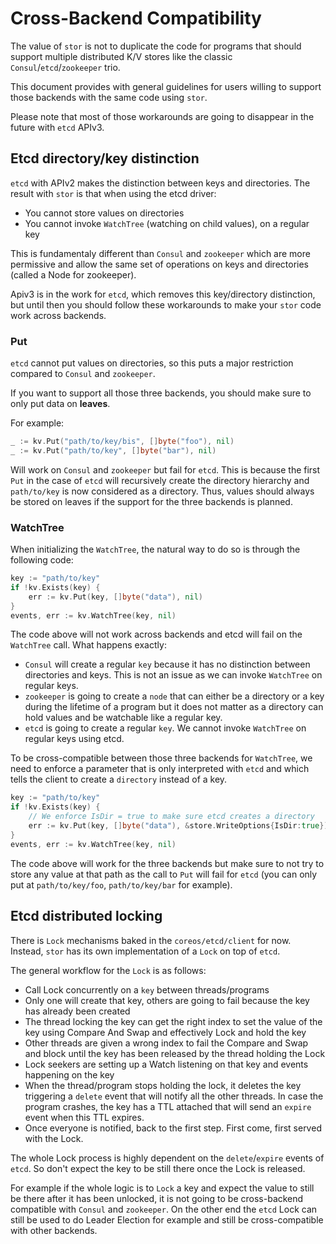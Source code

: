 # Cross-Backend Compatibility

The value of `stor` is not to duplicate the code for programs that should support multiple distributed K/V stores like the classic `Consul`/`etcd`/`zookeeper` trio.

This document provides with general guidelines for users willing to support those backends with the same code using `stor`.

Please note that most of those workarounds are going to disappear in the future with `etcd` APIv3.

## Etcd directory/key distinction

`etcd` with APIv2 makes the distinction between keys and directories. The result with `stor` is that when using the etcd driver:

- You cannot store values on directories
- You cannot invoke `WatchTree` (watching on child values), on a regular key

This is fundamentaly different than `Consul` and `zookeeper` which are more permissive and allow the same set of operations on keys and directories (called a Node for zookeeper).

Apiv3 is in the work for `etcd`, which removes this key/directory distinction, but until then you should follow these workarounds to make your `stor` code work across backends.

### Put

`etcd` cannot put values on directories, so this puts a major restriction compared to `Consul` and `zookeeper`.

If you want to support all those three backends, you should make sure to only put data on **leaves**.

For example:

```go
_ := kv.Put("path/to/key/bis", []byte("foo"), nil)
_ := kv.Put("path/to/key", []byte("bar"), nil)
```

Will work on `Consul` and `zookeeper` but fail for `etcd`. This is because the first `Put` in the case of `etcd` will recursively create the directory hierarchy and `path/to/key` is now considered as a directory. Thus, values should always be stored on leaves if the support for the three backends is planned.

### WatchTree

When initializing the `WatchTree`, the natural way to do so is through the following code:

```go
key := "path/to/key"
if !kv.Exists(key) {
    err := kv.Put(key, []byte("data"), nil)
}
events, err := kv.WatchTree(key, nil)
```

The code above will not work across backends and etcd will fail on the `WatchTree` call. What happens exactly:

- `Consul` will create a regular `key` because it has no distinction between directories and keys. This is not an issue as we can invoke `WatchTree` on regular keys.
- `zookeeper` is going to create a `node` that can either be a directory or a key during the lifetime of a program but it does not matter as a directory can hold values and be watchable like a regular key.
- `etcd` is going to create a regular `key`. We cannot invoke `WatchTree` on regular keys using etcd.

To be cross-compatible between those three backends for `WatchTree`, we need to enforce a parameter that is only interpreted with `etcd` and which tells the client to create a `directory` instead of a key.

```go
key := "path/to/key"
if !kv.Exists(key) {
    // We enforce IsDir = true to make sure etcd creates a directory
    err := kv.Put(key, []byte("data"), &store.WriteOptions{IsDir:true})
}
events, err := kv.WatchTree(key, nil)
```

The code above will work for the three backends but make sure to not try to store any value at that path as the call to `Put` will fail for `etcd` (you can only put at `path/to/key/foo`, `path/to/key/bar` for example).

## Etcd distributed locking

There is `Lock` mechanisms baked in the `coreos/etcd/client` for now. Instead, `stor` has its own implementation of a `Lock` on top of `etcd`.

The general workflow for the `Lock` is as follows:

- Call Lock concurrently on a `key` between threads/programs
- Only one will create that key, others are going to fail because the key has already been created
- The thread locking the key can get the right index to set the value of the key using Compare And Swap and effectively Lock and hold the key
- Other threads are given a wrong index to fail the Compare and Swap and block until the key has been released by the thread holding the Lock
- Lock seekers are setting up a Watch listening on that key and events happening on the key
- When the thread/program stops holding the lock, it deletes the key triggering a `delete` event that will notify all the other threads. In case the program crashes, the key has a TTL attached that will send an `expire` event when this TTL expires.
- Once everyone is notified, back to the first step. First come, first served with the Lock.

The whole Lock process is highly dependent on the `delete`/`expire` events of `etcd`. So don't expect the key to be still there once the Lock is released.

For example if the whole logic is to `Lock` a key and expect the value to still be there after it has been unlocked, it is not going to be cross-backend compatible with `Consul` and `zookeeper`. On the other end the `etcd` Lock can still be used to do Leader Election for example and still be cross-compatible with other backends.
